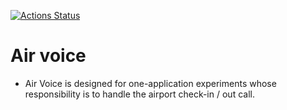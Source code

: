 [![Actions Status](https://github.com/renanberto/air-voice/workflows/Go/badge.svg)](https://github.com/renanberto/air-voice/actions)


# Air voice


* Air Voice is designed for one-application experiments whose responsibility is to handle the airport check-in / out call.
